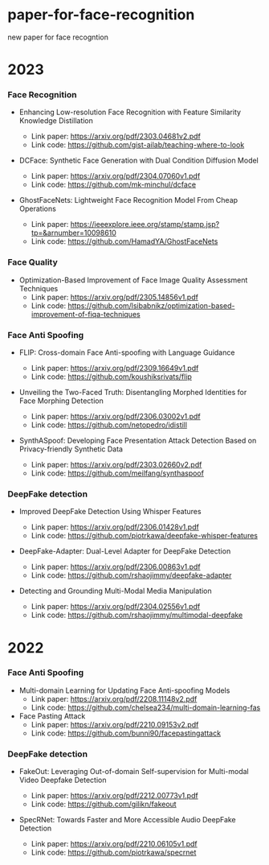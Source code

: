 # paper-for-face-recognition
new paper for face recogntion

# 2023
### Face Recognition
- Enhancing Low-resolution Face Recognition with Feature Similarity Knowledge Distillation
  - Link paper: https://arxiv.org/pdf/2303.04681v2.pdf
  - Link code: https://github.com/gist-ailab/teaching-where-to-look
- DCFace: Synthetic Face Generation with Dual Condition Diffusion Model
  - Link paper: https://arxiv.org/pdf/2304.07060v1.pdf
  - Link code: https://github.com/mk-minchul/dcface

- GhostFaceNets: Lightweight Face Recognition Model From Cheap Operations
  - Link paper: https://ieeexplore.ieee.org/stamp/stamp.jsp?tp=&arnumber=10098610
  - Link code: https://github.com/HamadYA/GhostFaceNets

### Face Quality
- Optimization-Based Improvement of Face Image Quality Assessment Techniques
  - Link paper: https://arxiv.org/pdf/2305.14856v1.pdf
  - Link code: https://github.com/lsibabnikz/optimization-based-improvement-of-fiqa-techniques

### Face Anti Spoofing
- FLIP: Cross-domain Face Anti-spoofing with Language Guidance
  - Link paper: https://arxiv.org/pdf/2309.16649v1.pdf
  - Link code: https://github.com/koushiksrivats/flip
- Unveiling the Two-Faced Truth: Disentangling Morphed Identities for Face Morphing Detection
  - Link paper: https://arxiv.org/pdf/2306.03002v1.pdf
  - Link code: https://github.com/netopedro/idistill

- SynthASpoof: Developing Face Presentation Attack Detection Based on Privacy-friendly Synthetic Data
  - Link paper: https://arxiv.org/pdf/2303.02660v2.pdf
  - Link code: https://github.com/meilfang/synthaspoof

### DeepFake detection
- Improved DeepFake Detection Using Whisper Features
  - Link paper: https://arxiv.org/pdf/2306.01428v1.pdf
  - Link code: https://github.com/piotrkawa/deepfake-whisper-features

- DeepFake-Adapter: Dual-Level Adapter for DeepFake Detection
  - Link paper: https://arxiv.org/pdf/2306.00863v1.pdf
  - Link code: https://github.com/rshaojimmy/deepfake-adapter

- Detecting and Grounding Multi-Modal Media Manipulation
  - Link paper: https://arxiv.org/pdf/2304.02556v1.pdf
  - Link code: https://github.com/rshaojimmy/multimodal-deepfake

# 2022
### Face Anti Spoofing
- Multi-domain Learning for Updating Face Anti-spoofing Models
  - Link paper: https://arxiv.org/pdf/2208.11148v2.pdf
  - Link code: https://github.com/chelsea234/multi-domain-learning-fas
- Face Pasting Attack
  - Link paper: https://arxiv.org/pdf/2210.09153v2.pdf
  - Link code: https://github.com/bunni90/facepastingattack

### DeepFake detection
- FakeOut: Leveraging Out-of-domain Self-supervision for Multi-modal Video Deepfake Detection
  - Link paper: https://arxiv.org/pdf/2212.00773v1.pdf
  - Link code: https://github.com/gilikn/fakeout

- SpecRNet: Towards Faster and More Accessible Audio DeepFake Detection
  - Link paper: https://arxiv.org/pdf/2210.06105v1.pdf
  - Link code: https://github.com/piotrkawa/specrnet












